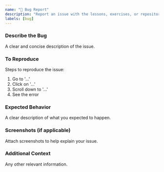 ```yaml
---
name: "🐞 Bug Report"
description: "Report an issue with the lessons, exercises, or repository."
labels: [bug]
---
```


### **Describe the Bug**
A clear and concise description of the issue.

### **To Reproduce**
Steps to reproduce the issue:
1. Go to '...'
2. Click on '...'
3. Scroll down to '...'
4. See the error

### **Expected Behavior**
A clear description of what you expected to happen.

### **Screenshots (if applicable)**
Attach screenshots to help explain your issue.

### **Additional Context**
Any other relevant information.
